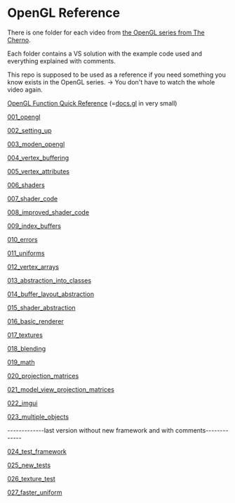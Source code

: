 # OpenGL Reference

There is one folder for each video from [the OpenGL series from The Cherno](https://www.youtube.com/watch?v=W3gAzLwfIP0&list=PLlrATfBNZ98foTJPJ_Ev03o2oq3-GGOS2).

Each folder contains a VS solution with the example code used and everything explained with comments.

This repo is supposed to be used as a reference if you need something you know exists in the OpenGL series. -> You don't have to watch the whole video again.

[OpenGL Function Quick Reference](OpenGL_Functions.md) (=[docs.gl](http://docs.gl/) in very small)

[001_opengl](001_opengl/info.txt)

[002_setting_up](002_setting_up/First_Window/First_Window/src/Application.cpp)

[003_moden_opengl](003_moden_opengl/My_Solution/My_Project/src/Application.cpp)

[004_vertex_buffering](004_vertex_buffering/My_Solution/My_Project/src/Application.cpp)

[005_vertex_attributes](005_vertex_attributes/My_Solution/My_Project/src/Application.cpp)

[006_shaders](006_shaders/My_Solution/My_Project/src/Application.cpp)

[007_shader_code](007_shader_code/My_Solution/My_Project/src/Application.cpp)

[008_improved_shader_code](008_improved_shader_code/My_Solution/My_Project/src/Application.cpp)

[009_index_buffers](009_index_buffers/My_Solution/My_Project/src/Application.cpp)

[010_errors](010_errors/My_Solution/My_Project/src/Application.cpp)

[011_uniforms](011_uniforms/My_Solution/My_Project/src/Application.cpp)

[012_vertex_arrays](012_vertex_arrays/My_Solution/My_Project/src/Application.cpp)

[013_abstraction_into_classes](013_abstraction_into_classes/My_Solution/My_Project/src)

[014_buffer_layout_abstraction](014_buffer_layout_abstraction/My_Solution/My_Project/src)

[015_shader_abstraction](015_shader_abstraction/My_Solution/My_Project/src)

[016_basic_renderer](016_basic_renderer/My_Solution/My_Project/src)

[017_textures](017_textures/My_Solution/My_Project/src)

[018_blending](018_blending/My_Solution/My_Project/src)

[019_math](019_math/My_Solution/My_Project/src)

[020_projection_matrices](020_projection_matrices/My_Solution/My_Project/src)

[021_model_view_projection_matrices](021_model_view_projection_matrices/My_Solution/My_Project/src)

[022_imgui](022_imgui/My_Solution/My_Project/src)

[023_multiple_objects](023_multiple_objects/My_Solution/My_Project/src)

-------------last version without new framework and with comments-------------

[024_test_framework](024_test_framework/My_Solution/My_Project/src)

[025_new_tests](025_new_tests/My_Solution/My_Project/src)

[026_texture_test](026_texture_test/My_Solution/My_Project\src)

[027_faster_uniform](027_faster_uniform/My_Solution/My_Project/src)

[]()

[]()

[]()

[]()
